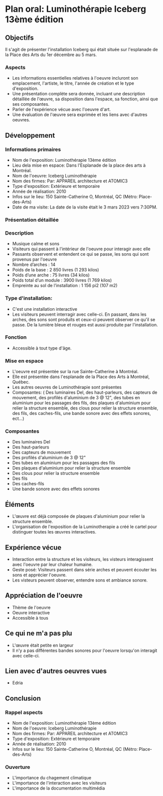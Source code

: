 # Plan oral: Luminothérapie Iceberg 13ème édition

## Objectifs

Il s'agit de présenter l'installation Iceberg qui était située sur l'esplanade de la Place des Arts du 1er décembre au 5 mars.

### Aspects

* Les informations essentielles relatives à l'oeuvre incluront son emplacement, l'artiste, le titre, l'année de création et le type d'exposition.
* Une présentation complète sera donnée, incluant une description détaillée de l'œuvre, sa disposition dans l'espace, sa fonction, ainsi que ses composantes.
* Parler de l'expérience vécue avec l'oeuvre d'art.
* Une évaluation de l'œuvre sera exprimée et les liens avec d'autres oeuvres.

## Développement

### Informations primaires

* Nom de l'exposition: Luminothérapie 13ème édition
* Lieu dela mise en espace: Dans l'Esplanade de la place des arts à Montréal.
* Nom de l'oeuvre: Iceberg Luminothérapie
* Nom des firmes: Par: APPAREIL architecture et ATOMIC3
* Type d'exposition: Extérieure et temporaire
* Année de réalisation: 2010
* Infos sur le lieu: 150 Sainte-Catherine O, Montréal, QC (Métro: Place-des-Arts)
* Date de ma visite: La date de la visite était le 3 mars 2023 vers 7:30PM.

### Présentation détaillée

### Description

* Musique calme et sons 
* Visiteurs qui passent à l'intérieur de l'oeuvre pour interagir avec elle
* Passants observent et entendent ce qui se passe, les sons qui sont provenus par l'oeuvre
* Nombre d’arches : 14
* Poids de la base : 2 850 livres (1 293 kilos)
* Poids d’une arche : 75 livres (34 kilos)
* Poids total d’un module : 3900 livres (1 769 kilos)
* Empreinte au sol de l’installation : 1 156 pi2 (107 m2)

### Type d'installation:
* C'est une installation interactive
* Les visiteurs peuvent interragir avec celle-ci. En passant, dans les arches, des sons sont produits et ceux-ci peuvent observer ce qu'il se passe. De la lumière bleue et rouges est aussi produite par l'installation.

### Fonction

* Accessible à tout type d'âge.

### Mise en espace

* L'oeuvre est présentée sur la rue Sainte-Catherine à Montréal. 
* Elle est présentée dans l'esplanade de la Place des Arts à Montréal, Québec.
* Les autres oeuvres de Luminothérapie sont présentes
* Composantes: ( Des luminaires Del, des haut-parleurs, des capteurs de mouvement, des profilés d'aluminium de 3 @ 12", des tubes en aluminium pour les passages des fils, des plaques d'aluminium pour relier la structure ensemble, des clous pour relier la structure ensemble, des fils, des caches-fils, une bande sonore avec des effets sonores, ect...)

### Composantes

* Des luminaires Del
* Des haut-parleurs
* Des capteurs de mouvement
* Des profilés d'aluminium de 3 @ 12"
* Des tubes en aluminium pour les passages des fils
* Des plaques d'aluminium pour relier la structure ensemble
* Des clous pour relier la structure ensemble
* Des fils
* Des caches-fils
* Une bande sonore avec des effets sonores

## Éléments
* L'œuvre est déjà composée de plaques d'aluminium pour relier la structure ensemble. 
* L'organisation de l'exposition de la Luminotherapie a créé le cartel pour distinguer toutes les œuvres interactives.

## Expérience vécue

* Interaction entre la structure et les visiteurs, les visteurs interagissent avec l'oeuvre par leur chaleur humaine.
* Geste posé: Visiteurs passent dans série arches et peuvent écouter les sons et apprécier l'oeuvre.
* Les visteurs peuvent observer, entendre sons et ambiance sonore.

## Appréciation de l'oeuvre

* Thème de l'oeuvre
* Oeuvre interactive
* Accessible à tous

## Ce qui ne m'a pas plu

* L'œuvre était petite en largeur
* Il n'y a pas différentes bandes sonores pour l'oeuvre lorsqu'on interagit avec celle-ci.

## Lien avec d'autres oeuvres vues

* Edria

## Conclusion

### Rappel aspects

* Nom de l'exposition: Luminothérapie 13ème édition
* Nom de l'oeuvre: Iceberg Luminothérapie
* Nom des firmes: Par: APPAREIL architecture et ATOMIC3
* Type d'exposition: Extérieure et temporaire
* Année de réalisation: 2010
* Infos sur le lieu: 150 Sainte-Catherine O, Montréal, QC (Métro: Place-des-Arts)

### Ouverture

* L'importance du chagement climatique
* L'importance de l'interaction avec les visiteurs
* L'importance de la documentation multimédia
